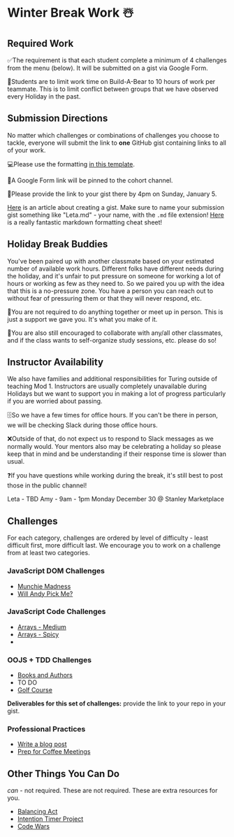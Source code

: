 # Winter Break Work ☃️

## Required Work

✅The requirement is that each student complete a minimum of 4 challenges from the menu (below). It will be submitted on a gist via Google Form. 

🐻Students are to limit work time on Build-A-Bear to 10 hours of work per teammate. This is to limit conflict between groups that we have observed every Holiday in the past. 

## Submission Directions

No matter which challenges or combinations of challenges you choose to tackle, everyone will submit the link to **one** GitHub gist containing links to all of your work. 

💻Please use the formatting [in this template](winter-submission-template.md). 

🔖A Google Form link will be pinned to the cohort channel. 

📅Please provide the link to your gist there by 4pm on Sunday, January 5.

[Here](https://help.github.com/en/github/writing-on-github/creating-gists) is an article about creating a gist. Make sure to name your submission gist something like "Leta.md" - your name, with the `.md` file extension! [Here](https://github.com/adam-p/markdown-here/wiki/Markdown-Cheatsheet) is a really fantastic markdown formatting cheat sheet!

## Holiday Break Buddies

You've been paired up with another classmate based on your estimated number of available work hours. Different folks have different needs during the holiday, and it's unfair to put pressure on someone for working a lot of hours or working as few as they need to. So we paired you up with the idea that this is a no-pressure zone. You have a person you can reach out to without fear of pressuring them or that they will never respond, etc. 

📎You are not required to do anything together or meet up in person. This is just a support we gave you. It's what you make of it. 

🎉You are also still encouraged to collaborate with any/all other classmates, and if the class wants to self-organize study sessions, etc. please do so!

## Instructor Availability

We also have families and additional responsibilities for Turing outside of teaching Mod 1. Instructors are usually completely unavailable during Holidays but we want to support you in making a lot of progress particularly if you are worried about passing. 

🗄So we have a few times for office hours. If you can't be there in person, we will be checking Slack during those office hours. 

❌Outside of that, do not expect us to respond to Slack messages as we normally would. Your mentors also may be celebrating a holiday so please keep that in mind and be understanding if their response time is slower than usual. 

❓If you have questions while working during the break, it's still best to post those in the public channel!

Leta - TBD
Amy - 9am - 1pm Monday December 30 @ Stanley Marketplace

## Challenges

For each category, challenges are ordered by level of difficulty - least difficult first, more difficult last. We encourage you to work on a challenge from at least two categories.

### JavaScript DOM Challenges

- [Munchie Madness](munchie-madness.md)
- [Will Andy Pick Me?](https://github.com/turingschool/will-andy-pick-me)

### JavaScript Code Challenges

- [Arrays - Medium](code-medium-arrays.md)
- [Arrays - Spicy](code-spicy-arrays.md)
- []()

### OOJS + TDD Challenges

- [Books and Authors](https://github.com/turingschool-examples/books-and-authors)
- []() TO DO
- [Golf Course](https://github.com/turingschool-examples/golf-course)

**Deliverables for this set of challenges:** provide the link to your repo in your gist.

### Professional Practices

- [Write a blog post](professional-write-blog-post.md)
- [Prep for Coffee Meetings](prep-coffee-meetings.md)

## Other Things You Can Do

*can* - not required. These are not required. These are extra resources for you.

- [Balancing Act](https://frontend.turing.io/projects/module-1/balancing-act-solo/index.html)
- [Intention Timer Project](https://frontend.turing.io/projects/module-1/intention-timer-pair.html)
- [Code Wars](https://www.codewars.com/)
